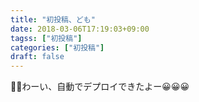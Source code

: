 ```yaml
---
title: "初投稿、ども"
date: 2018-03-06T17:19:03+09:00
tagss: ["初投稿"]
categories: ["初投稿"]
draft: false
---
```

わーい、自動でデプロイできたよー😀😀😀